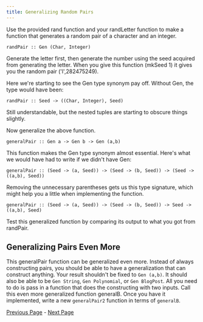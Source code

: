 ```yaml
---
title: Generalizing Random Pairs
---
```


Use the provided rand function and your randLetter function to make a function
that generates a random pair of a character and an integer.

    randPair :: Gen (Char, Integer)

Generate the letter first, then generate the number using the seed acquired from 
generating the letter.  When you give this function (mkSeed 1) it gives you the 
random pair ('l',282475249).

Here we're starting to see the Gen type synonym pay off.  Without Gen, the type
would have been:

    randPair :: Seed -> ((Char, Integer), Seed)

Still understandable, but the nested tuples are starting to obscure things
slightly.

Now generalize the above function.

    generalPair :: Gen a -> Gen b -> Gen (a,b)

This function makes the Gen type synonym almost essential.  Here's what we would
have had to write if we didn't have Gen:

    generalPair :: (Seed -> (a, Seed)) -> (Seed -> (b, Seed)) -> (Seed -> ((a,b), Seed))

Removing the unnecessary parentheses gets us this type signature, which might
help you a little when implementing the function.

    generalPair :: (Seed -> (a, Seed)) -> (Seed -> (b, Seed)) -> Seed -> ((a,b), Seed)

Test this generalized function by comparing its output to what you got from
randPair.

## Generalizing Pairs Even More

This generalPair function can be generalized even more. Instead of always
constructing pairs, you should be able to have a generalization that can
construct anything. Your result shouldn't be fixed to `Gen (a,b)`. It should
also be able to be `Gen String`, `Gen Polynomial`, or `Gen BlogPost`. All you
need to do is pass in a function that does the constructing with two inputs.
Call this even more generalized function generalB. Once you have it implemented,
write a new `generalPair2` function in terms of `generalB`.

[Previous Page](ex1-3.html) - [Next Page](ex1-5.html)
